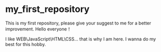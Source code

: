 # my_first_repository
This is my first repository, please give your suggest to me for a better improvement.
Hello everyone！

I like WEB\JavaScript\HTML\CSS... that is why I am here.
I wanna do my best for this hobby.

